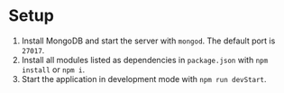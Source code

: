 # Setup
1. Install MongoDB and start the server with `mongod`.  The default port is `27017`.
2. Install all modules listed as dependencies in `package.json` with `npm install` or `npm i`.
3. Start the application in development mode with `npm run devStart`.
